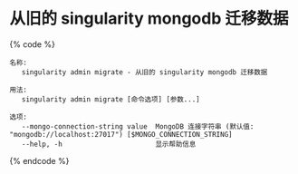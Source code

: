 # 从旧的 singularity mongodb 迁移数据

{% code %}
```
名称:
   singularity admin migrate - 从旧的 singularity mongodb 迁移数据

用法:
   singularity admin migrate [命令选项] [参数...]

选项:
   --mongo-connection-string value  MongoDB 连接字符串 (默认值: "mongodb://localhost:27017") [$MONGO_CONNECTION_STRING]
   --help, -h                       显示帮助信息
```
{% endcode %}